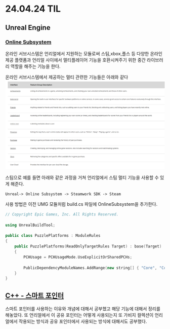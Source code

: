 # 24.04.24 TIL

## Unreal Engine

### [Online Subsystem](https://docs.unrealengine.com/4.26/en-US/ProgrammingAndScripting/Online/)

온라인 서브시스템은 언리얼에서 지원하는 모듈로써 스팀,xbox,플스 등 다양한 온라인 제공 플랫폼과 언리얼 사이에서 멀티플레이어 기능을 호환시켜주기 위한 중간 라이브러리 역할을 해주는 기능을 한다.

온라인 서브시스템에서 제공하는 멀티 관련한 기능들은 아래와 같다
![15](/Assets/Images/Unreal/실습/PuzzlePlatforms/15.png)

스팀으로 예를 들면 아래와 같은 과정을 거쳐 언리얼에서 스팀 멀티 기능을 사용할 수 있게 해준다.

```
Unreal-> Online Subsystem -> Steamwork SDK -> Steam
```

사용 방법은 이전 UMG 모듈처럼 build.cs 파일에 OnlineSubsystem을 추가한다.

```C++
// Copyright Epic Games, Inc. All Rights Reserved.

using UnrealBuildTool;

public class PuzzlePlatforms : ModuleRules
{
	public PuzzlePlatforms(ReadOnlyTargetRules Target) : base(Target)
	{
		PCHUsage = PCHUsageMode.UseExplicitOrSharedPCHs;

		PublicDependencyModuleNames.AddRange(new string[] { "Core", "CoreUObject", "Engine", "InputCore", "HeadMountedDisplay", "EnhancedInput","UMG" ,"OnlineSubsystem"});
	}
}

```

## [C++ - 스마트 포인터](/기타/C++%20이론/스마트%20포인터.md)

스마트 포인터를 사용하는 이유와 개념에 대해서 공부했고 해당 기능에 대해서 정리를 해놓았다. 또 언리얼에서 이 공유 포인터는 어떻게 사용되는지 또 가비지 컬렉션이 언리얼에서 작용되는 방식과 공유 포인터에서 사용되는 방식에 대해서도 공부했다.
